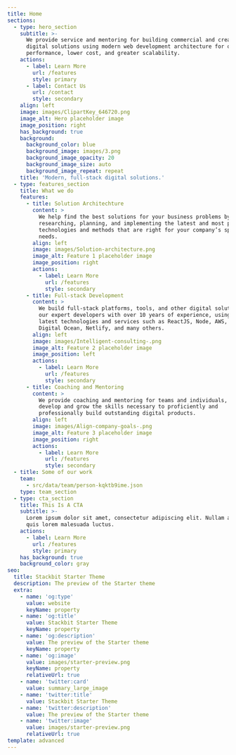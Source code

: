 ```yaml
---
title: Home
sections:
  - type: hero_section
    subtitle: >-
      We provide service and mentoring for building commercial and creative
      digital solutions using modern web development architecture for optimal
      performance, lower cost, and greater scalability.
    actions:
      - label: Learn More
        url: /features
        style: primary
      - label: Contact Us
        url: /contact
        style: secondary
    align: left
    image: images/ClipartKey_646720.png
    image_alt: Hero placeholder image
    image_position: right
    has_background: true
    background:
      background_color: blue
      background_image: images/3.png
      background_image_opacity: 20
      background_image_size: auto
      background_image_repeat: repeat
    title: 'Modern, full-stack digital solutions.'
  - type: features_section
    title: What we do
    features:
      - title: Solution Architechture
        content: >
          We help find the best solutions for your business problems by
          researching, planning, and implementing the latest and most powerful
          technologies and methods that are right for your company’s specific
          needs.
        align: left
        image: images/Solution-architecture.png
        image_alt: Feature 1 placeholder image
        image_position: right
        actions:
          - label: Learn More
            url: /features
            style: secondary
      - title: Full-stack Development
        content: >
          We build full-stack platforms, tools, and other digital solutions with
          our expert developers with over 10 years of experience, using the
          latest technologies and services such as ReactJS, Node, AWS, Docker,
          Digital Ocean, Netlify, and many others.
        align: left
        image: images/Intelligent-consulting-.png
        image_alt: Feature 2 placeholder image
        image_position: left
        actions:
          - label: Learn More
            url: /features
            style: secondary
      - title: Coaching and Mentoring
        content: >
          We provide coaching and mentoring for teams and individuals, to
          develop and grow the skills necessary to proficiently and
          professionally build outstanding digital products.
        align: left
        image: images/Align-company-goals-.png
        image_alt: Feature 3 placeholder image
        image_position: right
        actions:
          - label: Learn More
            url: /features
            style: secondary
  - title: Some of our work
    team:
      - src/data/team/person-kqktb9ime.json
    type: team_section
  - type: cta_section
    title: This Is A CTA
    subtitle: >-
      Lorem ipsum dolor sit amet, consectetur adipiscing elit. Nullam a metus
      quis lorem malesuada luctus.
    actions:
      - label: Learn More
        url: /features
        style: primary
    has_background: true
    background_color: gray
seo:
  title: Stackbit Starter Theme
  description: The preview of the Starter theme
  extra:
    - name: 'og:type'
      value: website
      keyName: property
    - name: 'og:title'
      value: Stackbit Starter Theme
      keyName: property
    - name: 'og:description'
      value: The preview of the Starter theme
      keyName: property
    - name: 'og:image'
      value: images/starter-preview.png
      keyName: property
      relativeUrl: true
    - name: 'twitter:card'
      value: summary_large_image
    - name: 'twitter:title'
      value: Stackbit Starter Theme
    - name: 'twitter:description'
      value: The preview of the Starter theme
    - name: 'twitter:image'
      value: images/starter-preview.png
      relativeUrl: true
template: advanced
---
```

